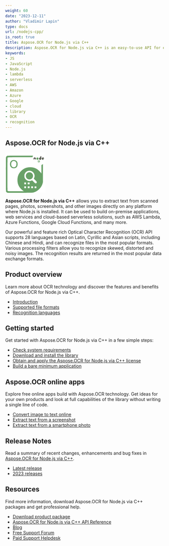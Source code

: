 ```yaml
---
weight: 60
date: "2023-12-11"
author: "Vladimir Lapin"
type: docs
url: /nodejs-cpp/
is_root: true
title: Aspose.OCR for Node.js via C++
description: Aspose.OCR for Node.js via C++ is an easy-to-use API for extracting text from scans, photos, screenshots, and other non-textual sources in on-premise apps and cloud-based serverless solutions.
keywords:
- JS
- JavaScript
- Node.js
- lambda
- serverless
- AWS
- Amazon
- Azure
- Google
- cloud
- library
- OCR
- recognition
---
```


## Aspose.OCR for Node.js via C++

![Aspose.OCR for Node.js via C++](aspose-ocr-nodejs-cpp.png)

**Aspose.OCR for Node.js via C++** allows you to extract text from scanned pages, photos, screenshots, and other images directly on any platform where Node.js is installed. It can be used to build on-premise applications, web services and cloud-based serverless solutions, such as AWS Lambda, Azure Functions, Google Cloud Functions, and many more.

Our powerful and feature rich Optical Character Recognition (OCR) API supports 28 languages based on Latin, Cyrillic and Asian scripts, including Chinese and Hindi, and can recognize files in the most popular formats. Various processing filters allow you to recognize skewed, distorted and noisy images. The recognition results are returned in the most popular data exchange formats.

## Product overview

Learn more about OCR technology and discover the features and benefits of Aspose.OCR for Node.js via C++.

- [Introduction](/ocr/nodejs-cpp/product-overview/)
- [Supported file formats](/ocr/nodejs-cpp/supported-file-formats/)
- [Recognition languages](/ocr/nodejs-cpp/recognition-languages/)

## Getting started

Get started with Aspose.OCR for Node.js via C++ in a few simple steps:

- [Check system requirements](/ocr/nodejs-cpp/system-requirements/)
- [Download and install the library](/ocr/nodejs-cpp/installation/)
- [Obtain and apply the Aspose.OCR for Node.js via C++ license](/ocr/nodejs-cpp/licensing/)
- [Build a bare minimum application](/ocr/nodejs-cpp/hello-world/)

## Aspose.OCR online apps

Explore free online apps build with Aspose.OCR technology. Get ideas for your own products and look at full capabilities of the library without writing a single line of code.

- [Convert image to text online](https://products.aspose.app/ocr/scan-image)
- [Extract text from a screenshot](https://products.aspose.app/ocr/screenshot-ocr)
- [Extract text from a smartphone photo](https://products.aspose.app/ocr/photo-scanner)

## Release Notes

Read a summary of recent changes, enhancements and bug fixes in [Aspose.OCR for Node.js via C++](https://releases.aspose.com/ocr/nodejs-cpp/release-notes/).

- [Latest release](https://releases.aspose.com/ocr/nodejs-cpp/release-notes/latest/)
- [2023 releases](https://releases.aspose.com/ocr/nodejs-cpp/release-notes/2023/)

## Resources

Find more information, download Aspose.OCR for Node.js via C++ packages and get professional help.

- [Download product package](https://releases.aspose.com/ocr/nodejs-cpp/)
- [Aspose.OCR for Node.js via C++ API Reference](https://reference.aspose.com/ocr/nodejs-cpp)
- [Blog](https://blog.aspose.com/category/ocr/)
- [Free Support Forum](https://forum.aspose.com/c/ocr/16)
- [Paid Support Helpdesk](https://helpdesk.aspose.com/)

